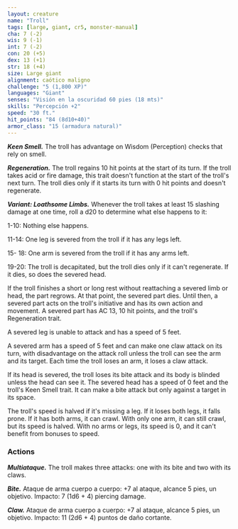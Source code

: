 ```yaml
---
layout: creature
name: "Troll"
tags: [large, giant, cr5, monster-manual]
cha: 7 (-2)
wis: 9 (-1)
int: 7 (-2)
con: 20 (+5)
dex: 13 (+1)
str: 18 (+4)
size: Large giant
alignment: caótico maligno
challenge: "5 (1,800 XP)"
languages: "Giant"
senses: "Visión en la oscuridad 60 pies (18 mts)"
skills: "Percepción +2"
speed: "30 ft."
hit_points: "84 (8d10+40)"
armor_class: "15 (armadura natural)"
---
```


***Keen Smell.*** The troll has advantage on Wisdom (Perception) checks that rely on smell.

***Regeneration.*** The troll regains 10 hit points at the start of its turn. If the troll takes acid or fire damage, this trait doesn't function at the start of the troll's next turn. The troll dies only if it starts its turn with 0 hit points and doesn't regenerate.

***Variant: Loathsome Limbs.*** Whenever the troll takes at least 15 slashing damage at one time, roll a d20 to determine what else happens to it:

1-10: Nothing else happens.

11-14: One leg is severed from the troll if it has any legs left.

15- 18: One arm is severed from the troll if it has any arms left.

19-20: The troll is decapitated, but the troll dies only if it can't regenerate. If it dies, so does the severed head.

If the troll finishes a short or long rest without reattaching a severed limb or head, the part regrows. At that point, the severed part dies. Until then, a severed part acts on the troll's initiative and has its own action and movement. A severed part has AC 13, 10 hit points, and the troll's Regeneration trait.

A severed leg is unable to attack and has a speed of 5 feet.

A severed arm has a speed of 5 feet and can make one claw attack on its turn, with disadvantage on the attack roll unless the troll can see the arm and its target. Each time the troll loses an arm, it loses a claw attack.

If its head is severed, the troll loses its bite attack and its body is blinded unless the head can see it. The severed head has a speed of 0 feet and the troll's Keen Smell trait. It can make a bite attack but only against a target in its space.

The troll's speed is halved if it's missing a leg. If it loses both legs, it falls prone. If it has both arms, it can crawl. With only one arm, it can still crawl, but its speed is halved. With no arms or legs, its speed is 0, and it can't benefit from bonuses to speed.

### Actions

***Multiataque.*** The troll makes three attacks: one with its bite and two with its claws.

***Bite.*** Ataque de arma cuerpo a cuerpo: +7 al ataque, alcance 5 pies, un objetivo. Impacto: 7 (1d6 + 4) piercing damage.

***Claw.*** Ataque de arma cuerpo a cuerpo: +7 al ataque, alcance 5 pies, un objetivo. Impacto: 11 (2d6 + 4) puntos de daño cortante.